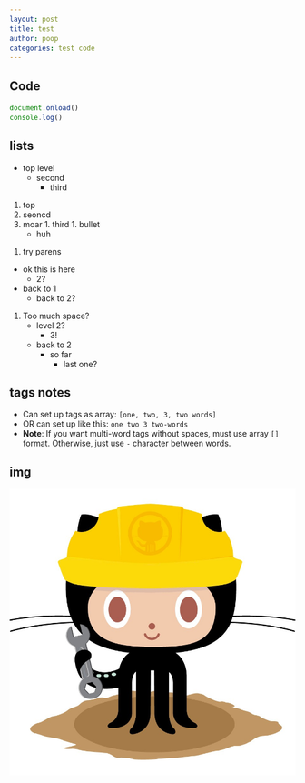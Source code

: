 ```yaml
---
layout: post
title: test
author: poop
categories: test code
---
```


## Code

```javascript
document.onload()
console.log()
```

## lists
- top level
  - second
    - third

1. top
  1. seoncd
  1. moar
    1. third
    1. bullet
      - huh
      
1) try parens
  - ok this is here
    - 2?
  - back to 1
    - back to 2?
    
1. Too much space?
    - level 2?
        - 3!
    - back to 2
        - so far
            - last one?

## tags notes
- Can set up tags as array: `[one, two, 3, two words]`
- OR can set up like this: `one two 3 two-words`
- **Note**: If you want multi-word tags without spaces, must use array `[]` format. Otherwise, just use `-` character between words.

## img
![image](/images/404.jpg)

